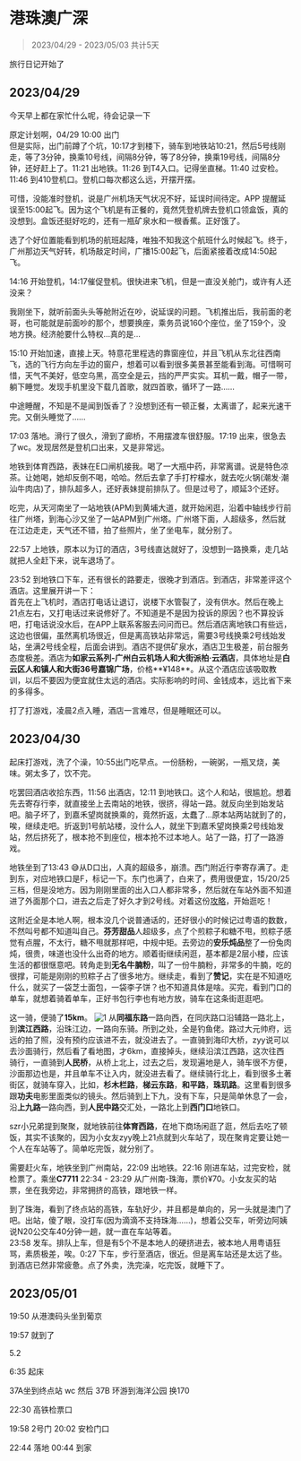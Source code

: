 # 港珠澳广深

> 2023/04/29 - 2023/05/03 共计5天

旅行日记开始了

## 2023/04/29

今天早上都在家忙什么呢，待会记录一下

原定计划啊，04/29 10:00 出门  
但是实际，出门前蹲了个坑，10:17才到楼下，骑车到地铁站10:21，然后5号线刚走，等了3分钟，换乘10号线，间隔8分钟，等了8分钟，换乘19号线，间隔8分钟，还好赶上了。11:21 出地铁。11:26 到T4入口。记得坐直梯。11:40 过安检。11:46 到410登机口。登机口每次都这么远，开摆开摆。

可惜，没能准时登机，说是广州机场天气状况不好，延误时间待定。APP 提醒延误至15:00起飞。因为这个飞机是有正餐的，竟然凭登机牌去登机口领盒饭，真的没想到。盒饭还挺好吃的，还有一瓶矿泉水和一根香蕉。正好饿了。

选了个好位置能看到机场的航班起降，唯独不知我这个航班什么时候起飞。终于，广州那边天气好转，机场敲定时间，广播15:00起飞，后面紧接着改成14:50起飞。

14:16 开始登机，14:17催促登机。很快进来飞机，但是一直没关舱门，或许有人还没来？

我刚坐下，就听前面头头等舱附近在吵，说延误的问题。飞机推出后，我前面的老哥，也可能就是前面吵的那个，想要换座，乘务员说160个座位，坐了159个，没地方换。经济舱要什么特权…真的是…

15:10 开始加速，直接上天。特意花里程选的靠窗座位，并且飞机从东北往西南飞，选的飞行方向左手边的窗户，想着可以看到很多美景甚至能看到海。可惜啊可惜，天气不美好，低空乌黑，高空全是云，挡的严严实实。耳机一戴，帽子一带，躺下睡觉。发现手机里没下载几首歌，就四首歌，循环了一路……

中途睡醒，不知是不是闻到饭香了？没想到还有一顿正餐，太离谱了，起来光速干完。又倒头睡觉了……

17:03 落地。滑行了很久，滑到了廊桥，不用摆渡车很舒服。17:19 出来，很急去了wc。发现居然是登机口出来，又是非常远。

地铁到体育西路，表妹在E口闸机接我。喝了一大瓶中药，非常离谱。说是特色凉茶。让她喝，她却反倒不喝，哈哈。然后去拿了手打柠檬水，就去吃火锅(潮发·潮汕牛肉店)了，排队超多人，还好表妹提前排队了。但是过号了，顺延3个还好。

吃完，从天河南坐了一站地铁(APM)到黄埔大道，就开始闲逛，沿着中轴线步行前往广州塔，到海心沙又坐了一站APM到广州塔。广州塔下面，人超级多，然后就在江边走走，天气还不错，拍了些照片，坐了坐电车，就分别了。

22:57 上地铁，原本以为订的酒店，3号线直达就好了，没想到一路换乘，走几站就把人全赶下来，说车退场了。

23:52 到地铁口下车，还有很长的路要走，很晚才到酒店。到酒店，非常差评这个酒店。这里展开讲一下：  
首先在上飞机时，酒店打电话让退订，说楼下水管裂了，没有供水。然后在晚上21点左右，又打电话过来说修好了。不知道是不是因为投诉的原因？也不算投诉吧，打电话说没水后，在APP上联系客服去问问而已。然后酒店离地铁口有些远，这边也很偏，虽然离机场很近，但是离高铁站非常远，需要3号线换乘2号线始发站，坐满2号线全程，后面会讲到。酒店不提供矿泉水，酒店卫生极差，前台服务态度极差。酒店为**如家云系列-广州白云机场人和大街派柏·云酒店**，具体地址是**白云区人和镇人和大街36号嘉锦广场**，价格**¥148**。从这个酒店应该吸取教训，以后不要因为便宜就住太远的酒店。实际影响的时间、金钱成本，远比省下来的多得多。

打了打游戏，凌晨2点入睡，酒店一言难尽，但是睡眠还可以。

## 2023/04/30

起床打游戏，洗了个澡，10:55出门吃早点。一份肠粉，一碗粥，一瓶叉烧，美味。粥太多了，饮不完。

吃罢回酒店收拾东西，11:56 出酒店，12:11 到地铁口。这个人和站，很尴尬。想着先去寄存行李，就直接坐上去南站的地铁，很挤，得站一路。就反向坐到始发站吧。脑子坏了，到嘉禾望岗就换乘的，竟然折返，太蠢了…原本站两站就到了的，唉，继续走吧。折返到1号航站楼，没什么人，就坐下到嘉禾望岗换乘2号线始发站，然后挤死了，根本抢不到座位，根本抢不过本地人。站了一路，打了一路游戏。

地铁坐到了13:43 😅从D口出，人真的超级多，崩溃。西门附近行李寄存满了。走到东，对应地铁口是F，标记一下。东门也满了，白来了，费用很便宜，15/20/25三档，但是没地方。因为刚刚里面的出入口人都非常多，然后就在车站外面不知道进了外面那个口，进去之后走了好久才到2号线。对着这份[攻略](../china/guangdong/guangzhou#推荐)，开始逛吃！

这附近全是本地人啊，根本没几个说普通话的，还好很小的时候记过粤语的数数，不然叫号都不知道叫自己。**芬芳甜品**人超级多，点了个煎粽子和糖不甩，煎粽子感觉有点腥，不太行，糖不甩就那样吧，中规中矩。去旁边的**安乐炖品**整了一份兔肉炖，很贵，味道也没什么出奇的地方。顺着街继续闲逛，基本都是2层小楼，应该生活的都很惬意吧。转角走到**无名牛腩粉**，叫了一份牛腩粉，非常多的牛腩，吃的很撑，可能是刚刚的煎粽子占了很多地方。继续走，看到了**赞记**，实在是不知道吃什么，就买了一袋芝士面包，一袋李子饼？也不知道具体是啥。买完，看到门口的单车，就想着骑着单车，正好书包行李也有地方放，骑车在这条街逛逛吧。

这一骑，便骑了**15km**。
![1](/img/trip/guangzhou-ride.jpeg)
从**同福东路**一路向西，在同庆路口沿辅路一路北上，到**滨江西路**，沿珠江边，一路向东骑。所到之处，全是钓鱼佬。路过大元帅府，远远的拍了照，没有预约应该进不去，就没进去了。一直骑到海印大桥，zyy说可以去沙面骑行，然后看了看地图，才6km，直接掉头，继续沿滨江西路，这次往西骑行，一直骑到**人民桥**，从桥上北上，过去之后，发现遍地是人，骑车很不方便，沙面那边也是，并且单车不让入内，就没进去看了。继续骑行北上，看到很多土著街区，就骑车穿入，比如，**杉木栏路**，**梯云东路**，**和平路**，**珠玑路**。这里看到很多跟**功夫**电影里面类似的镜头。然后骑到上下九，没有下车，只是简单休息了一会，沿**上九路**一路向西，到**人民中路**交汇处，一路北上到**西门口**地铁口。

szr小兄弟提到聚聚，就地铁前往**体育西路**，在地下商场闲逛了逛，然后去吃了顿饭，其实不该聚的，因为小女友zyy晚上21点就到火车站了，现在聚肯定要让她一个人在车站等了。简单吃完饭，就分别了。

需要赶火车，地铁坐到广州南站，22:09 出地铁。22:16 刚进车站，过完安检，就检票了。乘坐**C7711** 22:34 - 23:29 从广州南-珠海，票价¥70。小女友买的站票，坐在我旁边，非常拥挤的高铁，跟地铁一样。

到了珠海，看到了终点站的高铁，车轨好少，并且都是单向的，另一头就是澳门了吧。出站，傻了眼，没打车(因为滴滴不支持珠海……)，想着公交车，听旁边阿姨说N20公交车40分钟一趟，就一直在车站等着。  
23:58 发车。排队上车，但是有5个不是本地人的硬挤进去，被本地人用粤语狂骂，素质极差，唉。0:27 下车，步行至酒店，很近。但是离车站还是太远了些。到酒店已然非常疲惫。点了外卖，洗完澡，吃完饭，就睡下了。

## 2023/05/01

19:50 从港澳码头坐到葡京

19:57 就到了

5.2

6:35 起床

37A坐到终点站 wc
然后 37B 环游到海洋公园
换170

22:30 高铁检票口

19:58 2号门
20:02 安检门口

22:44 落地
00:44 到家
